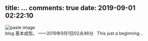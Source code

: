 title: ...
comments: true
date: 2019-09-01 02:22:10
---
![paste image](http://pwworrs69.bkt.clouddn.com/15672767592278uzp2fbs.png?imageslim)  
blog 基本成型。 ——2019年9月1日02点46分  
This just a beginning...